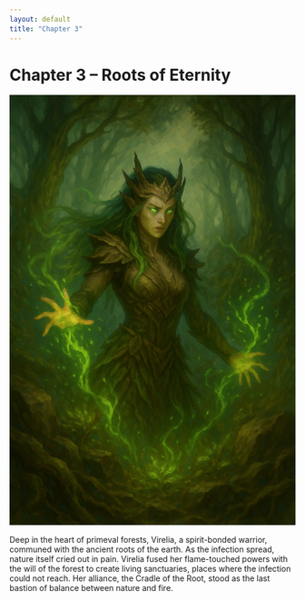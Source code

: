 ```yaml
---
layout: default
title: "Chapter 3"
---
```


# Chapter 3 – Roots of Eternity

![Chapter 3 Illustration](/assets/images/lore/chapter_3.png)

Deep in the heart of primeval forests, Virelia, a spirit-bonded warrior, communed with the ancient roots of the earth. As the infection spread, nature itself cried out in pain. Virelia fused her flame-touched powers with the will of the forest to create living sanctuaries, places where the infection could not reach. Her alliance, the Cradle of the Root, stood as the last bastion of balance between nature and fire.
